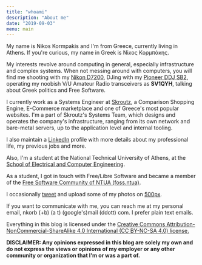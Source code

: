 ```yaml
---
title: "whoami"
description: "About me"
date: "2019-09-03"
menu: main
---
```


My name is Nikos Kormpakis and I'm from Greece, currently living in Athens. If
you're curious, my name in Greek is Νίκος Κορμπάκης.

My interests revolve around computing in general, especially infrastructure and
complex systems. When not messing around with computers, you will find me
shooting with my
[Nikon D7200](http://www.europe-nikon.com/en_GB/product/digital-cameras/slr/consumer/d7200),
DJing with my
[Pioneer DDJ SB2](https://www.pioneerdj.com/en/product/controller/ddj-sb2/black/overview/),
operating my noobish V/U Amateur Radio transceivers as **SV1QYH**, talking about
Greek politics and Free Software.

I currently work as a Systems Engineer at [Skroutz](https://www.skroutz.gr),
a Comparison Shopping Engine, E-Commerce marketplace and one of Greece's most
popular websites. I'm a part of Skroutz's Systems Team, which designs and
operates the company's infrastructure, ranging from its own network and
bare-metal servers, up to the application level and internal tooling.

I also maintain a [LinkedIn](https://linkedin.com/in/nkorb) profile with more
details about my professional life, my previous jobs and more.

Also, I'm a student at the National Technical University of Athens, at the
[School of Electrical and Computer Engineering](https://ece.ntua.gr).

As a student, I got in touch with Free/Libre Software and became a member of
the [Free Software Community of NTUA (foss.ntua)](https://foss.ntua.gr).

I occasionally [tweet](https://twitter.com/nkorbbb) and upload some of my
photos on [500px](https://500px.com/nkorbb).

If you want to communicate with me, you can reach me at my personal email,
nkorb (+b) (a t) (google's)mail (ddott) com. I prefer plain text emails.

Everything in this blog is licensed under the
[Creative Commons Attribution-NonCommercial-ShareAlike 4.0 International (CC BY-NC-SA 4.0) license.](https://creativecommons.org/licenses/by-nc-sa/4.0/)

**DISCLAIMER: Any opinions expressed in this blog are solely
my own and do not express the views or opinions of my employer or any other
community or organization that I'm or was a part of.**
